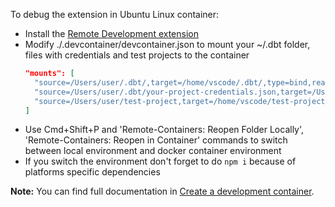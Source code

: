 To debug the extension in Ubuntu Linux container:
- Install the [Remote Development extension](https://marketplace.visualstudio.com/items?itemName=ms-vscode-remote.vscode-remote-extensionpack)
- Modify ./.devcontainer/devcontainer.json to mount your ~/.dbt folder, files with credentials and test projects to the container
  ```json
  "mounts": [
    "source=/Users/user/.dbt/,target=/home/vscode/.dbt/,type=bind,readonly",
    "source=/Users/user/.dbt/your-project-credentials.json,target=/Users/user/.dbt/your-project-credentials.json,type=bind,readonly",
    "source=/Users/user/test-project,target=/home/vscode/test-project,type=bind",
  ]
  ```
- Use Cmd+Shift+P and 'Remote-Containers: Reopen Folder Locally', 'Remote-Containers: Reopen in Container' commands to switch between local environment and docker container environment
- If you switch the environment don't forget to do `npm i` because of platforms specific dependencies

**Note:** You can find full documentation in [Create a development container](https://code.visualstudio.com/docs/remote/create-dev-container).